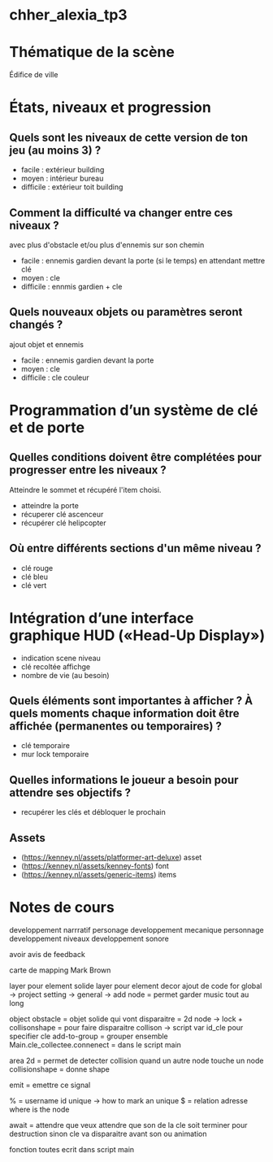 # chher_alexia_tp3

# Thématique de la scène 
Édifice de ville

# États, niveaux et progression 
## Quels sont les niveaux de cette version de ton jeu (au moins 3) ? 
- facile : extérieur building
- moyen : intérieur bureau
- difficile : extérieur toit building

## Comment la difficulté va changer entre ces niveaux ? 
avec plus d'obstacle et/ou plus d'ennemis sur son chemin
- facile : ennemis gardien devant la porte (si le temps) en attendant mettre clé
- moyen : cle 
- difficile : ennmis gardien + cle 

## Quels nouveaux objets ou paramètres seront changés ?
ajout objet et ennemis
- facile : ennemis gardien devant la porte
- moyen : cle 
- difficile : cle couleur

# Programmation d’un système de clé et de porte

## Quelles conditions doivent être complétées pour progresser entre les niveaux ? 
Atteindre le sommet et récupéré l'item choisi.
- atteindre la porte
- récuperer clé ascenceur
- récupérer clé helipcopter

## Où entre différents sections d'un même niveau ?
- clé rouge
- clé bleu 
- clé vert

# Intégration d’une interface graphique HUD («Head-Up Display»)
- indication scene niveau
- clé recoltée affichge
- nombre de vie (au besoin)

## Quels éléments sont importantes à afficher ? À quels moments chaque information doit être affichée (permanentes ou temporaires) ?
- clé temporaire
- mur lock temporaire


## Quelles informations le joueur a besoin pour attendre ses objectifs ?
- recupérer les clés et débloquer le prochain

## Assets
- (https://kenney.nl/assets/platformer-art-deluxe) asset
- (https://kenney.nl/assets/kenney-fonts) font
- (https://kenney.nl/assets/generic-items) items



# Notes de cours
developpement narrratif personage
developpement mecanique personnage
developpement niveaux
developpement sonore

avoir avis de feedback

carte de mapping Mark Brown


layer pour element solide
layer pour element decor
ajout de code for global -> project setting  -> general -> add node = permet garder music tout au long

object obstacle = objet solide qui vont disparaitre = 2d node -> lock + collisonshape = pour faire disparaitre collison -> script 
var id_cle pour specifier cle
add-to-group = grouper ensemble 
Main.cle_collectee.connenect = dans le script main 


area 2d = permet de detecter collision quand un autre node touche un node
collisionshape = donne shape

emit = emettre ce signal

% = username id unique -> how to mark an unique 
$ = relation adresse where is the node

await = attendre que 
veux attendre que son de la cle soit terminer pour destruction sinon cle va disparaitre avant son ou animation

fonction toutes ecrit dans script main 

